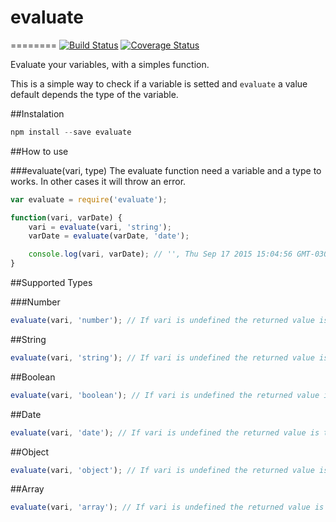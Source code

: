 # evaluate
========
[![Build Status](https://travis-ci.org/thebergamo/evaluate.svg)](https://travis-ci.org/thebergamo/evaluate) [![Coverage Status](https://coveralls.io/repos/thebergamo/evaluate/badge.svg?branch=master)](https://coveralls.io/r/thebergamo/evaluate?branch=master)

Evaluate your variables, with a simples function. 

This is a simple way to check if a variable is setted and `evaluate` a value default depends the type of the variable.

##Instalation

```javascript
npm install --save evaluate
```

##How to use

###evaluate(vari, type)
The evaluate function need a variable and a type to works. In other cases it will throw an error.

```javascript
var evaluate = require('evaluate');

function(vari, varDate) {
	vari = evaluate(vari, 'string');
	varDate = evaluate(varDate, 'date');

	console.log(vari, varDate); // '', Thu Sep 17 2015 15:04:56 GMT-0300 (BRT) 
}
```

##Supported Types

###Number
```javascript
evaluate(vari, 'number'); // If vari is undefined the returned value is 0
```

##String
```javascript
evaluate(vari, 'string'); // If vari is undefined the returned value is ''
```

##Boolean
```javascript
evaluate(vari, 'boolean'); // If vari is undefined the returned value is false
```

##Date
```javascript
evaluate(vari, 'date'); // If vari is undefined the returned value is the current date
```

##Object
```javascript
evaluate(vari, 'object'); // If vari is undefined the returned value is {}
```

##Array
```javascript
evaluate(vari, 'array'); // If vari is undefined the returned value is []
```
